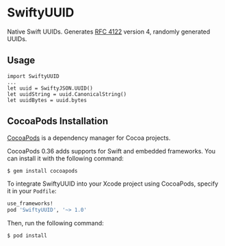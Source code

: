 # SwiftyUUID
Native Swift UUIDs. Generates [RFC 4122](https://www.ietf.org/rfc/rfc4122.txt) version 4, randomly generated UUIDs.

## Usage

    import SwiftyUUID
    ...
    let uuid = SwiftyJSON.UUID()
    let uuidString = uuid.CanonicalString()
    let uuidBytes = uuid.bytes
    
## CocoaPods Installation

[CocoaPods](http://cocoapods.org) is a dependency manager for Cocoa projects.

CocoaPods 0.36 adds supports for Swift and embedded frameworks. You can install it with the following command:

```bash
$ gem install cocoapods
```

To integrate SwiftyUUID into your Xcode project using CocoaPods, specify it in your `Podfile`:

```ruby
use_frameworks!
pod 'SwiftyUUID', '~> 1.0'
```

Then, run the following command:

```bash
$ pod install
```
